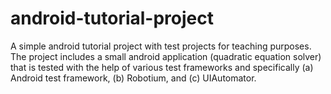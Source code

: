 # android-tutorial-project
A simple android tutorial project with test projects for teaching purposes.
The project includes a small android application (quadratic equation solver) that is tested
with the help of various test frameworks and specifically (a) Android test framework, (b) Robotium,
and (c) UIAutomator.
